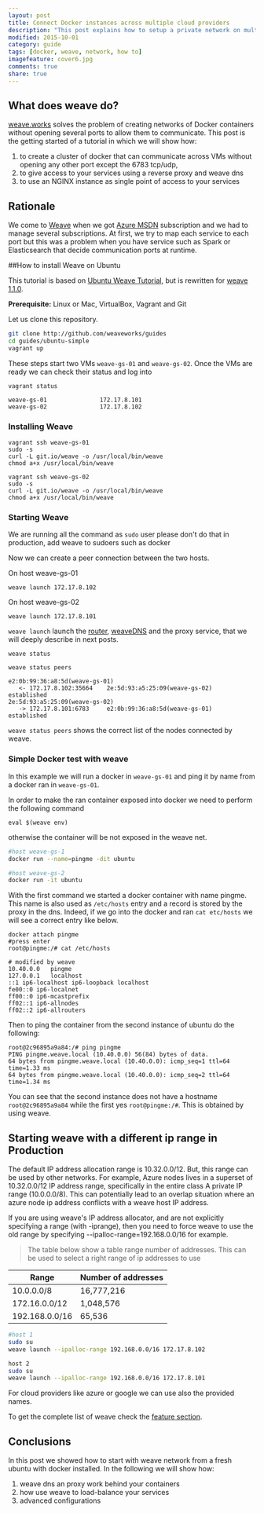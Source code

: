 ```yaml
---
layout: post
title: Connect Docker instances across multiple cloud providers
description: "This post explains how to setup a private network on multiple cloud providers using docker and weave"
modified: 2015-10-01
category: guide
tags: [docker, weave, network, how to]
imagefeature: cover6.jpg
comments: true
share: true
---
```


## What does weave do?

[weave.works](http://weave.works/) solves the problem of creating networks of Docker containers without opening several ports to allow them to communicate. This post is the getting started of a tutorial in which we will show how:

1. to create a cluster of docker that can communicate across VMs without opening any other port except the 6783 tcp/udp, 
2. to give access to your services using a reverse proxy and weave dns
3. to use an NGINX instance as single point of access to your services

## Rationale

We come to [Weave]((http://weave.works/)) when we got [Azure MSDN](https://azure.microsoft.com/it-it/pricing/member-offers/msdn-benefits-details/) subscription and we had to manage several subscriptions. At first, we try to map each service to each port but this was a problem when you have service such as Spark or Elasticsearch that decide communication ports at runtime. 

##How to install Weave on Ubuntu

This tutorial is based on [Ubuntu Weave Tutorial](http://weave.works/guides/weave-docker-ubuntu-simple.html), but is rewritten for [weave 1.1.0](https://github.com/weaveworks/weave/releases).

**Prerequisite:** Linux or Mac, VirtualBox, Vagrant and Git

Let us clone this repository.

```bash
git clone http://github.com/weaveworks/guides
cd guides/ubuntu-simple
vagrant up
```
These steps start two VMs `weave-gs-01` and `weave-gs-02`. Once the VMs are ready we can check their status and log into

```
vagrant status

weave-gs-01               172.17.8.101
weave-gs-02               172.17.8.102
```

### Installing Weave

```
vagrant ssh weave-gs-01
sudo -s
curl -L git.io/weave -o /usr/local/bin/weave
chmod a+x /usr/local/bin/weave
```

```
vagrant ssh weave-gs-02
sudo -s
curl -L git.io/weave -o /usr/local/bin/weave
chmod a+x /usr/local/bin/weave
```

### Starting Weave
We are running all the command as `sudo` user please don't do that in production, add weave to sudoers such as docker

Now we can create a peer connection between the two hosts.

On host weave-gs-01

```
weave launch 172.17.8.102
```
On host weave-gs-02

```
weave launch 172.17.8.101
```
`weave launch` launch the [router](), [weaveDNS]() and the proxy service, that we will deeply describe in next posts.

```
weave status

weave status peers

e2:0b:99:36:a8:5d(weave-gs-01)
   <- 172.17.8.102:35664    2e:5d:93:a5:25:09(weave-gs-02)   established
2e:5d:93:a5:25:09(weave-gs-02)
   -> 172.17.8.101:6783     e2:0b:99:36:a8:5d(weave-gs-01)   established
```

`weave status peers` shows the correct list of the nodes connected by weave. 

### Simple Docker test with weave

In this example we will run a docker in `weave-gs-01` and ping it by name from a docker ran in `weave-gs-01`.

In order to make the ran container exposed into docker we need to perform the following command

```
eval $(weave env)
```
otherwise the container will be not exposed in the weave net.

```bash
#host weave-gs-1
docker run --name=pingme -dit ubuntu

#host weave-gs-2
docker run -it ubuntu
```

With the first command we started a docker container with name pingme. This name is also used as `/etc/hosts` entry and a record is stored by the proxy in the dns. Indeed, if we go into the docker and ran `cat etc/hosts` we will see a correct entry like below.

```
docker attach pingme 
#press enter
root@pingme:/# cat /etc/hosts

# modified by weave
10.40.0.0	pingme
127.0.0.1	localhost
::1	ip6-localhost ip6-loopback localhost
fe00::0	ip6-localnet
ff00::0	ip6-mcastprefix
ff02::1	ip6-allnodes
ff02::2	ip6-allrouters
```

Then to ping the container from the second instance of ubuntu do the following:

```
root@2c96895a9a84:/# ping pingme
PING pingme.weave.local (10.40.0.0) 56(84) bytes of data.
64 bytes from pingme.weave.local (10.40.0.0): icmp_seq=1 ttl=64 time=1.33 ms
64 bytes from pingme.weave.local (10.40.0.0): icmp_seq=2 ttl=64 time=1.34 ms
```
You can see that the second instance does not have a hostname `root@2c96895a9a84` while the first yes `root@pingme:/#`. This is obtained by using weave.

## Starting weave with a different ip range in Production
The default IP address allocation range is 10.32.0.0/12. 
But, this range can be used by other networks. For example, Azure nodes lives in a superset of 10.32.0.0/12 IP address range, specifically in the entire class A private IP range (10.0.0.0/8). This can potentially lead to an overlap situation where an azure node ip address conflicts with a weave host IP address.

If you are using weave's IP address allocator, and are not explicitly specifying a range (with -iprange), then you need to force weave to use the old range by specifying --ipalloc-range=192.168.0.0/16 for example.


> The table below show a table range number of addresses.
> This can be used to select a right range of ip addresses to use
> 
Range          | Number of addresses
-------------- | -------------------
10.0.0.0/8     | 16,777,216
172.16.0.0/12  | 1,048,576
192.168.0.0/16 | 65,536

```bash
#host 1
sudo su
weave launch --ipalloc-range 192.168.0.0/16 172.17.8.102

host 2
sudo su
weave launch --ipalloc-range 192.168.0.0/16 172.17.8.101
```

For cloud providers like azure or google we can use also the provided names.

To get the complete list of weave check the [feature section](http://docs.weave.works/weave/latest_release/features.html#dynamic-topologies).

## Conclusions

In this post we showed how to start with weave network from a fresh ubuntu with docker installed. In the following we will show how:

1. weave dns an proxy work behind your containers
2. how use weave to load-balance your services
3. advanced configurations





